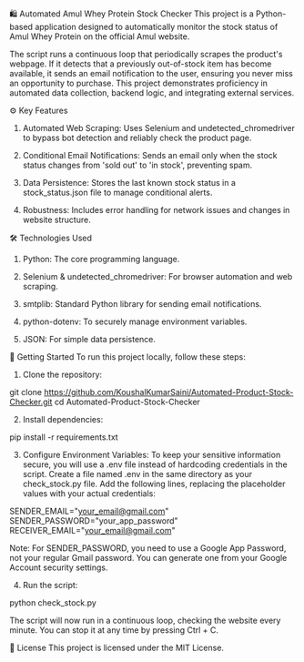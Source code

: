 🛍️ Automated Amul Whey Protein Stock Checker
This project is a Python-based application designed to automatically monitor the stock status of Amul Whey Protein on the official Amul website.

The script runs a continuous loop that periodically scrapes the product's webpage. If it detects that a previously out-of-stock item has become available, it sends an email notification to the user, ensuring you never miss an opportunity to purchase. This project demonstrates proficiency in automated data collection, backend logic, and integrating external services.

⚙️ Key Features
1. Automated Web Scraping: Uses Selenium and undetected_chromedriver to bypass bot detection and reliably check the product page.

2. Conditional Email Notifications: Sends an email only when the stock status changes from 'sold out' to 'in stock', preventing spam.

3. Data Persistence: Stores the last known stock status in a stock_status.json file to manage conditional alerts.

4. Robustness: Includes error handling for network issues and changes in website structure.

🛠️ Technologies Used
1. Python: The core programming language.

2. Selenium & undetected_chromedriver: For browser automation and web scraping.

3. smtplib: Standard Python library for sending email notifications.

4. python-dotenv: To securely manage environment variables.

5. JSON: For simple data persistence.

🚀 Getting Started
To run this project locally, follow these steps:

1. Clone the repository:

git clone https://github.com/KoushalKumarSaini/Automated-Product-Stock-Checker.git
cd Automated-Product-Stock-Checker

2. Install dependencies:

pip install -r requirements.txt

3. Configure Environment Variables:
To keep your sensitive information secure, you will use a .env file instead of hardcoding credentials in the script. Create a file named .env in the same directory as your check_stock.py file. Add the following lines, replacing the placeholder values with your actual credentials:

SENDER_EMAIL="your_email@gmail.com"
SENDER_PASSWORD="your_app_password"
RECEIVER_EMAIL="your_email@gmail.com"

Note: For SENDER_PASSWORD, you need to use a Google App Password, not your regular Gmail password. You can generate one from your Google Account security settings.

4. Run the script:

python check_stock.py

The script will now run in a continuous loop, checking the website every minute. You can stop it at any time by pressing Ctrl + C.

📄 License
This project is licensed under the MIT License.
